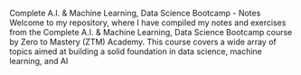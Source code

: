 Complete A.I. & Machine Learning, Data Science Bootcamp - Notes
Welcome to my repository, where I have compiled my notes and exercises from the Complete A.I. & Machine Learning, Data Science Bootcamp course by Zero to Mastery (ZTM) Academy. This course covers a wide array of topics aimed at building a solid foundation in data science, machine learning, and AI
